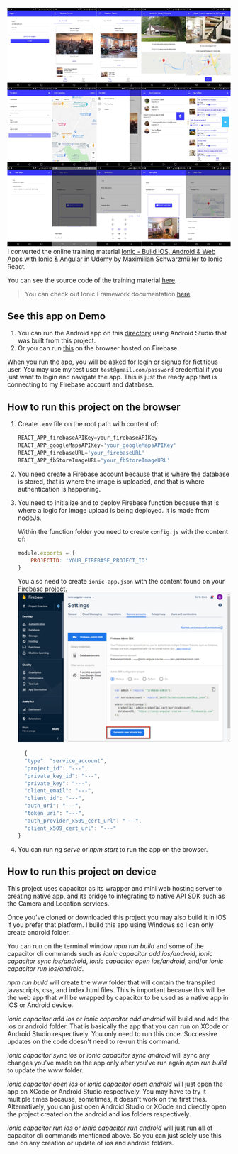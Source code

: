   ![](others/images/pairbnb_collage.jpg)
  I converted the online training material [Ionic - Build iOS, Android & Web Apps with Ionic & Angular](https://www.udemy.com/course/ionic-2-the-practical-guide-to-building-ios-android-apps/) in Udemy by Maximilian Schwarzmüller to Ionic React. 

You can see the source code of the training material [here](https://github.com/robhizon26/pairbnb-ionic-ng).

>You can check out Ionic Framework documentation [here](https://ionicframework.com/docs).

## See this app on Demo
1) You can run the Android app on this [directory](https://github.com/robhizon26/pairbnb-ionic-react/tree/master/android) using Android Studio that was built from this project. 
2) Or you can run [this](https://ionic-angular-course-e7fb6.web.app/auth) on the browser hosted on Firebase

When you run the app, you will be asked for login or signup for fictitious user. You may use my test user `test@gmail.com/password` credential if you just want to login and navigate the app. 
This is just the ready app that is connecting to my Firebase account and database.

 
## How to run this project on the browser
1. Create `.env` file on the root path with content of:
    ```javascript
    REACT_APP_firebaseAPIKey=your_firebaseAPIKey
    REACT_APP_googleMapsAPIKey='your_googleMapsAPIKey'
    REACT_APP_firebaseURL='your_firebaseURL'
    REACT_APP_fbStoreImageURL='your_fbStoreImageURL'
    ```

2. You need create a Firebase account because that is where the database is stored, that is where the image is uploaded, and that is where authentication is happening.

3. You need to initialize and to deploy Firebase function because that is where a logic for image upload is being deployed. It is made from nodeJs.

    Within the function folder you need to create `config.js` with the content of:
    ```javascript
    module.exports = {
        PROJECTID: 'YOUR_FIREBASE_PROJECT_ID'
    }
    ```
    You also need to create `ionic-app.json` with the content found on your Firebase project.
    ![](others/images/FB_GenerateNewPrivateKey.png)
    
    ```javascript
      {
      "type": "service_account",
      "project_id": "---",
      "private_key_id": "---",
      "private_key": "---",
      "client_email": "---",
      "client_id": "---",
      "auth_uri": "---",
      "token_uri": "---",
      "auth_provider_x509_cert_url": "---",
      "client_x509_cert_url": "---"
    }
    ```

4. You can run *ng serve* or *npm start* to run the app on the browser.


 
## How to run this project on device

This project uses capacitor as its wrapper and mini web hosting server to creating native app, and its bridge to integrating to native API SDK such as the Camera and Location services. 

Once you've cloned or downloaded this project you may also build it in iOS if you prefer that platform. I build this app using Windows so I can only create android folder.

You can run on the terminal window *npm run build* and some of the capacitor cli commands such as *ionic capacitor add ios/android*, *ionic capacitor sync ios/android*, *ionic capacitor open ios/android*, and/or *ionic capacitor run ios/android*.

*npm run build* will create the www folder that will contain the transpiled javascripts, css, and index.html files. This is important because this will be the web app that will be wrapped by capacitor to be used as a native app in iOS or Android device.

*ionic capacitor add ios* or *ionic capacitor add android* will build and add the ios or android folder. That is basically the app that you can run on XCode or Android Studio respectively. You only need to run this once. Successive updates on the code doesn't need to re-run this command.

*ionic capacitor sync ios* or *ionic capacitor sync android* will sync any changes you've made on the app  only after you've run again *npm run build* to update the www folder.

*ionic capacitor open ios* or *ionic capacitor open android* will just open the app on XCode or Android Studio respectively. You may have to try it multiple times because, sometimes, it doesn't work on the first tries. Alternatively, you can just open Android Studio or XCode and directly open the project created on the android and ios folders respectively.

*ionic capacitor run ios* or *ionic capacitor run android* will just run all of capacitor cli commands mentioned above. So you can just solely use this one on any creation or update of ios and android folders.

 

